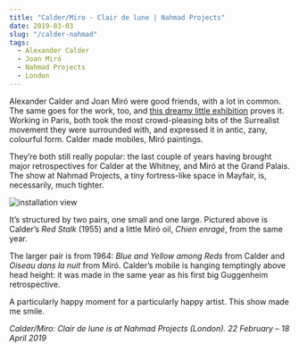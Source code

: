 ```yaml
---
title: "Calder/Miro - Clair de lune | Nahmad Projects"
date: 2019-03-03
slug: "/calder-nahmad"
tags:
  - Alexander Calder
  - Joan Miró
  - Nahmad Projects
  - London
---
```


Alexander Calder and Joan Miró were good friends, with a lot in common. The same goes for the work, too, and [this dreamy little exhibition](http://nahmadprojects.com/exhibition/calder-miro-clair-de-lune/) proves it. Working in Paris, both took the most crowd-pleasing bits of the Surrealist movement they were surrounded with, and expressed it in antic, zany, colourful form. Calder made mobiles, Miró paintings.

They’re both still really popular: the last couple of years having brought major retrospectives for Calder at the Whitney, and Miró at the Grand Palais. The show at Nahmad Projects, a tiny fortress-like space in Mayfair, is, necessarily, much tighter.

![installation view](/calder-nahmad-1.jpg)

It’s structured by two pairs, one small and one large. Pictured above is Calder’s *Red Stalk* (1955) and a little Miró oil, *Chien enragé*, from the same year.

The larger pair is from 1964: *Blue and Yellow among Reds* from Calder and *Oiseau dans la nuit* from Miró. Calder’s mobile is hanging temptingly above head height: it was made in the same year as his first big Guggenheim retrospective.

A particularly happy moment for a particularly happy artist. This show made me smile.

*Calder/Miro: Clair de lune is at Nahmad Projects (London).  22 February – 18 April 2019*
